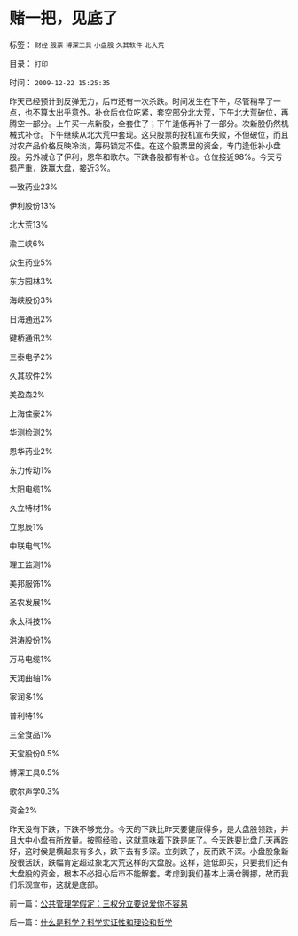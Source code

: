 # 赌一把，见底了

标签： `财经` `股票` `博深工具` `小盘股` `久其软件` `北大荒` 

目录： `打印`

时间： `2009-12-22 15:25:35`

昨天已经预计到反弹无力，后市还有一次杀跌。时间发生在下午，尽管稍早了一点，也不算太出乎意外。补仓后仓位吃紧，套空部分北大荒，下午北大荒破位，再腾空一部分。上午买一点新股，全套住了；下午逢低再补了一部分。次新股仍然机械式补仓。下午继续从北大荒中套现。这只股票的投机宣布失败，不但破位，而且对农产品价格反映冷淡，筹码锁定不佳。在这个股票里的资金，专门逢低补小盘股。另外减仓了伊利，恩华和歌尔。下跌各股都有补仓。仓位接近98%。今天亏损严重，跌赢大盘，接近3%。

一致药业23%

伊利股份13%

北大荒13%

渝三峡6%

众生药业5%

东方园林3%

海峡股份3%

日海通迅2%

键桥通讯2%

三泰电子2%

久其软件2%

美盈森2%

上海佳豪2%

华测检测2%

恩华药业2%

东力传动1%

太阳电缆1%

久立特材1%

立思辰1%

中联电气1%

理工监测1%

美邦服饰1%

圣农发展1%

永太科技1%

洪涛股份1%

万马电缆1%

天润曲轴1%

家润多1%

普利特1%

三全食品1%

天宝股份0.5%

博深工具0.5%

歌尔声学0.3%

资金2%

昨天没有下跌，下跌不够充分。今天的下跌比昨天要健康得多，是大盘股领跌，并且大中小盘有所放量。按照经验，这就意味着下跌是底了。今天跌要比盘几天再跌好，这时侯是横起来有多久，跌下去有多深。立刻跌了，反而跌不深。小盘股象新股很活跃，跌幅肯定超过象北大荒这样的大盘股。这样，逢低即买，只要我们还有大盘股的资金，根本不必担心后市不能解套。考虑到我们基本上满仓腾挪，故而我们乐观宣布，这就是底部。



前一篇：[公共管理学假定：三权分立要说爱你不容易](../../../2009/12/22/公共管理学假定：三权分立要说爱你不容易.md)

后一篇：[什么是科学？科学实证性和理论和哲学](../../../2009/12/22/什么是科学？科学实证性和理论和哲学.md)